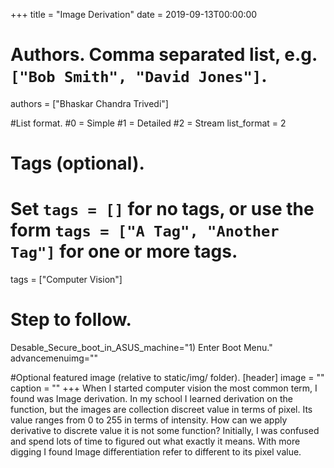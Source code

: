 +++
title = "Image Derivation" 
date = 2019-09-13T00:00:00

# Authors. Comma separated list, e.g. `["Bob Smith", "David Jones"]`.
authors = ["Bhaskar Chandra Trivedi"]

#List format.
#0 = Simple
#1 = Detailed
#2 = Stream
list_format = 2

# Tags (optional).
#   Set `tags = []` for no tags, or use the form `tags = ["A Tag", "Another Tag"]` for one or more tags.
tags = ["Computer Vision"]

# Step to follow.
Desable_Secure_boot_in_ASUS_machine="1) Enter Boot Menu."
advancemenuimg=""


#Optional featured image (relative to static/img/ folder).
[header] 
image = "" 
caption = "" 
+++
When I started computer vision the most common term, I found was Image derivation. In my school I learned derivation on the function, but the images are collection discreet value in terms of pixel. Its value ranges from 0 to 255   in terms of intensity. How can we apply derivative to discrete value it is not some function? Initially, I was confused and spend lots of time to figured out what exactly it means. With more digging I found Image differentiation refer to different to its pixel value.
